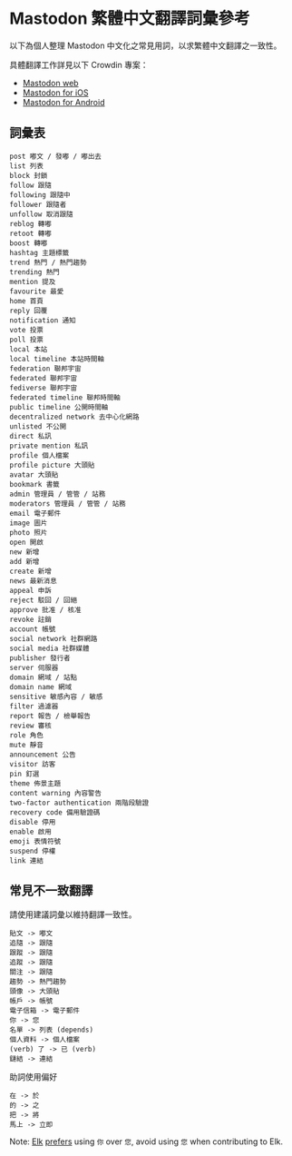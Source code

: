 # Mastodon 繁體中文翻譯詞彙參考

以下為個人整理 Mastodon 中文化之常見用詞，以求繁體中文翻譯之一致性。

具體翻譯工作詳見以下 Crowdin 專案：

- [Mastodon web](https://crowdin.com/project/mastodon/zh-TW)
- [Mastodon for iOS](https://crowdin.com/project/mastodon-for-ios/zh-TW)
- [Mastodon for Android](https://crowdin.com/project/mastodon-for-android/zh-TW)

## 詞彙表

```text
post 嘟文 / 發嘟 / 嘟出去
list 列表
block 封鎖
follow 跟隨
following 跟隨中
follower 跟隨者
unfollow 取消跟隨
reblog 轉嘟
retoot 轉嘟
boost 轉嘟
hashtag 主題標籤
trend 熱門 / 熱門趨勢
trending 熱門
mention 提及
favourite 最愛
home 首頁
reply 回覆
notification 通知
vote 投票
poll 投票
local 本站
local timeline 本站時間軸
federation 聯邦宇宙
federated 聯邦宇宙
fediverse 聯邦宇宙
federated timeline 聯邦時間軸
public timeline 公開時間軸
decentralized network 去中心化網路
unlisted 不公開
direct 私訊
private mention 私訊
profile 個人檔案
profile picture 大頭貼
avatar 大頭貼
bookmark 書籤
admin 管理員 / 管管 / 站務
moderators 管理員 / 管管 / 站務
email 電子郵件
image 圖片
photo 照片
open 開啟
new 新增
add 新增
create 新增
news 最新消息
appeal 申訴
reject 駁回 / 回絕
approve 批准 / 核准
revoke 註銷
account 帳號
social network 社群網路
social media 社群媒體
publisher 發行者
server 伺服器
domain 網域 / 站點
domain name 網域
sensitive 敏感內容 / 敏感
filter 過濾器
report 報告 / 檢舉報告
review 審核
role 角色
mute 靜音
announcement 公告
visitor 訪客
pin 釘選
theme 佈景主題
content warning 內容警告
two-factor authentication 兩階段驗證
recovery code 備用驗證碼
disable 停用
enable 啟用
emoji 表情符號
suspend 停權
link 連結
```

## 常見不一致翻譯

請使用建議詞彙以維持翻譯一致性。

```text
貼文 -> 嘟文
追隨 -> 跟隨
跟蹤 -> 跟隨
追蹤 -> 跟隨
關注 -> 跟隨
趨勢 -> 熱門趨勢
頭像 -> 大頭貼
帳戶 -> 帳號
電子信箱 -> 電子郵件
你 -> 您
名單 -> 列表 (depends)
個人資料 -> 個人檔案
(verb) 了 -> 已 (verb)
鏈結 -> 連結
```

助詞使用偏好

```
在 -> 於
的 -> 之
把 -> 將
馬上 -> 立即
```

Note: [Elk](https://github.com/elk-zone/elk)
[prefers](https://github.com/elk-zone/elk/pull/1617) using `你` over `您`,
avoid using `您` when contributing to Elk.
